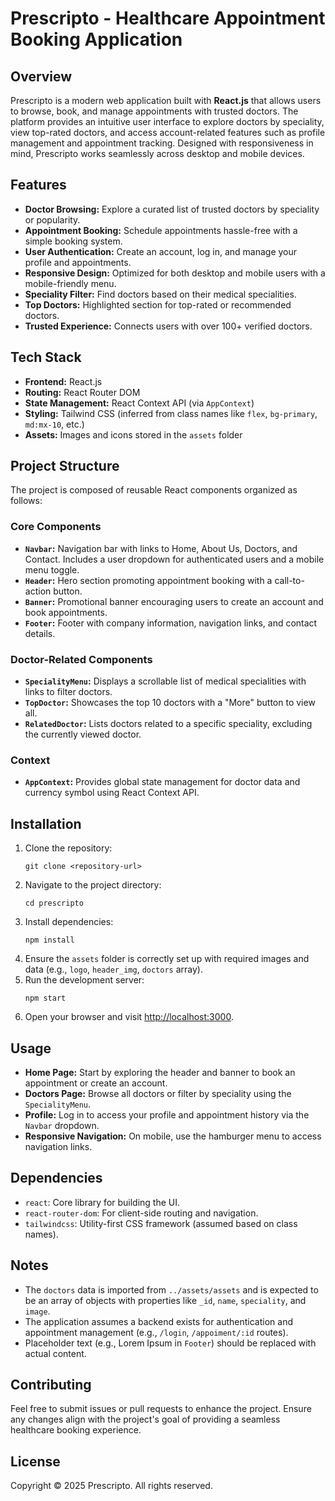 <h1>Prescripto - Healthcare Appointment Booking Application</h1>
<h2>Overview</h2>
<p>Prescripto is a modern web application built with <strong>React.js</strong> that allows users to browse, book, and manage appointments with trusted doctors. The platform provides an intuitive user interface to explore doctors by speciality, view top-rated doctors, and access account-related features such as profile management and appointment tracking. Designed with responsiveness in mind, Prescripto works seamlessly across desktop and mobile devices.</p>
<h2>Features</h2>
<ul> <li><strong>Doctor Browsing:</strong> Explore a curated list of trusted doctors by speciality or popularity.</li> <li><strong>Appointment Booking:</strong> Schedule appointments hassle-free with a simple booking system.</li> <li><strong>User Authentication:</strong> Create an account, log in, and manage your profile and appointments.</li> <li><strong>Responsive Design:</strong> Optimized for both desktop and mobile users with a mobile-friendly menu.</li> <li><strong>Speciality Filter:</strong> Find doctors based on their medical specialities.</li> <li><strong>Top Doctors:</strong> Highlighted section for top-rated or recommended doctors.</li> <li><strong>Trusted Experience:</strong> Connects users with over 100+ verified doctors.</li> </ul>
<h2>Tech Stack</h2>
<ul> <li><strong>Frontend:</strong> React.js</li> <li><strong>Routing:</strong> React Router DOM</li> <li><strong>State Management:</strong> React Context API (via <code>AppContext</code>)</li> <li><strong>Styling:</strong> Tailwind CSS (inferred from class names like <code>flex</code>, <code>bg-primary</code>, <code>md:mx-10</code>, etc.)</li> <li><strong>Assets:</strong> Images and icons stored in the <code>assets</code> folder</li> </ul>
<h2>Project Structure</h2>
<p>The project is composed of reusable React components organized as follows:</p>
<h3>Core Components</h3>
<ul> <li><strong><code>Navbar</code>:</strong> Navigation bar with links to Home, About Us, Doctors, and Contact. Includes a user dropdown for authenticated users and a mobile menu toggle.</li> <li><strong><code>Header</code>:</strong> Hero section promoting appointment booking with a call-to-action button.</li> <li><strong><code>Banner</code>:</strong> Promotional banner encouraging users to create an account and book appointments.</li> <li><strong><code>Footer</code>:</strong> Footer with company information, navigation links, and contact details.</li> </ul>
<h3>Doctor-Related Components</h3>
<ul> <li><strong><code>SpecialityMenu</code>:</strong> Displays a scrollable list of medical specialities with links to filter doctors.</li> <li><strong><code>TopDoctor</code>:</strong> Showcases the top 10 doctors with a "More" button to view all.</li> <li><strong><code>RelatedDoctor</code>:</strong> Lists doctors related to a specific speciality, excluding the currently viewed doctor.</li> </ul>
<h3>Context</h3>
<ul> <li><strong><code>AppContext</code>:</strong> Provides global state management for doctor data and currency symbol using React Context API.</li> </ul>
<h2>Installation</h2>
<ol> <li>Clone the repository: <pre><code>git clone &lt;repository-url&gt;</code></pre> </li> <li>Navigate to the project directory: <pre><code>cd prescripto</code></pre> </li> <li>Install dependencies: <pre><code>npm install</code></pre> </li> <li>Ensure the <code>assets</code> folder is correctly set up with required images and data (e.g., <code>logo</code>, <code>header_img</code>, <code>doctors</code> array).</li> <li>Run the development server: <pre><code>npm start</code></pre> </li> <li>Open your browser and visit <a href="http://localhost:3000">http://localhost:3000</a>.</li> </ol>
<h2>Usage</h2>
<ul> <li><strong>Home Page:</strong> Start by exploring the header and banner to book an appointment or create an account.</li> <li><strong>Doctors Page:</strong> Browse all doctors or filter by speciality using the <code>SpecialityMenu</code>.</li> <li><strong>Profile:</strong> Log in to access your profile and appointment history via the <code>Navbar</code> dropdown.</li> <li><strong>Responsive Navigation:</strong> On mobile, use the hamburger menu to access navigation links.</li> </ul>
<h2>Dependencies</h2>
<ul> <li><code>react</code>: Core library for building the UI.</li> <li><code>react-router-dom</code>: For client-side routing and navigation.</li> <li><code>tailwindcss</code>: Utility-first CSS framework (assumed based on class names).</li> </ul>
<h2>Notes</h2>
<ul> <li>The <code>doctors</code> data is imported from <code>../assets/assets</code> and is expected to be an array of objects with properties like <code>_id</code>, <code>name</code>, <code>speciality</code>, and <code>image</code>.</li> <li>The application assumes a backend exists for authentication and appointment management (e.g., <code>/login</code>, <code>/appoiment/:id</code> routes).</li> <li>Placeholder text (e.g., Lorem Ipsum in <code>Footer</code>) should be replaced with actual content.</li> </ul>
<h2>Contributing</h2>
<p>Feel free to submit issues or pull requests to enhance the project. Ensure any changes align with the project's goal of providing a seamless healthcare booking experience.</p>
<h2>License</h2>
<p>Copyright &copy; 2025 Prescripto. All rights reserved.</p>